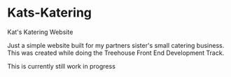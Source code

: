 # Kats-Katering
Kat's Katering Website

Just a simple website built for my partners sister's small catering business. This was created while doing the 
Treehouse Front End Development Track.

This is currently still work in progress

